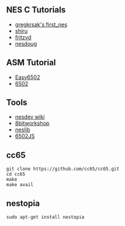 
## NES C Tutorials

- [gregkrsak's first_nes](https://github.com/gregkrsak/first_nes)
- [shiru](https://shiru.untergrund.net/articles/programming_nes_games_in_c.htm)
- [fritzvd](http://blog.fritzvd.com/2016/06/13/Getting-started-with-NES-programming/)
- [nesdoug](https://github.com/nesdoug/01_Hello)

## ASM Tutorial

- [Easy6502](http://skilldrick.github.io/easy6502/)
- [6502](http://6502.org/tutorials/)

## Tools

- [nesdev wiki](http://wiki.nesdev.com/w/index.php/Nesdev_Wiki)
- [8bitworkshop](https://8bitworkshop.com)
- [neslib](https://github.com/clbr/neslib)
- [6502JS](https://github.com/skilldrick/6502js)

## cc65

```
git clone https://github.com/cc65/cc65.git
cd cc65
make
make avail
```

## nestopia

```
sudo apt-get install nestopia
```
